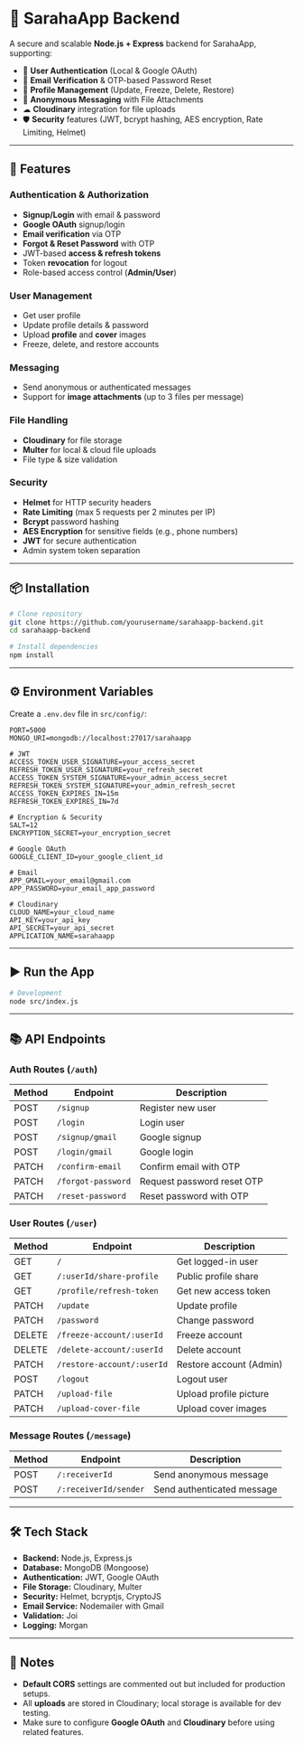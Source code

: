 # 📩 SarahaApp Backend

A secure and scalable **Node.js + Express** backend for SarahaApp, supporting:
- 🔐 **User Authentication** (Local & Google OAuth)
- 📧 **Email Verification** & OTP-based Password Reset
- 📄 **Profile Management** (Update, Freeze, Delete, Restore)
- 💬 **Anonymous Messaging** with File Attachments
- ☁ **Cloudinary** integration for file uploads
- 🛡 **Security** features (JWT, bcrypt hashing, AES encryption, Rate Limiting, Helmet)

---

## 🚀 Features
### **Authentication & Authorization**
- **Signup/Login** with email & password
- **Google OAuth** signup/login
- **Email verification** via OTP
- **Forgot & Reset Password** with OTP
- JWT-based **access & refresh tokens**
- Token **revocation** for logout
- Role-based access control (**Admin/User**)

### **User Management**
- Get user profile
- Update profile details & password
- Upload **profile** and **cover** images
- Freeze, delete, and restore accounts

### **Messaging**
- Send anonymous or authenticated messages
- Support for **image attachments** (up to 3 files per message)

### **File Handling**
- **Cloudinary** for file storage
- **Multer** for local & cloud file uploads
- File type & size validation

### **Security**
- **Helmet** for HTTP security headers
- **Rate Limiting** (max 5 requests per 2 minutes per IP)
- **Bcrypt** password hashing
- **AES Encryption** for sensitive fields (e.g., phone numbers)
- **JWT** for secure authentication
- Admin system token separation

---

## 📦 Installation

```bash
# Clone repository
git clone https://github.com/yourusername/sarahaapp-backend.git
cd sarahaapp-backend

# Install dependencies
npm install
```

---

## ⚙️ Environment Variables

Create a `.env.dev` file in `src/config/`:

```env
PORT=5000
MONGO_URI=mongodb://localhost:27017/sarahaapp

# JWT
ACCESS_TOKEN_USER_SIGNATURE=your_access_secret
REFRESH_TOKEN_USER_SIGNATURE=your_refresh_secret
ACCESS_TOKEN_SYSTEM_SIGNATURE=your_admin_access_secret
REFRESH_TOKEN_SYSTEM_SIGNATURE=your_admin_refresh_secret
ACCESS_TOKEN_EXPIRES_IN=15m
REFRESH_TOKEN_EXPIRES_IN=7d

# Encryption & Security
SALT=12
ENCRYPTION_SECRET=your_encryption_secret

# Google OAuth
GOOGLE_CLIENT_ID=your_google_client_id

# Email
APP_GMAIL=your_email@gmail.com
APP_PASSWORD=your_email_app_password

# Cloudinary
CLOUD_NAME=your_cloud_name
API_KEY=your_api_key
API_SECRET=your_api_secret
APPLICATION_NAME=sarahaapp
```

---

## ▶️ Run the App

```bash
# Development
node src/index.js
```

---

## 📚 API Endpoints

### **Auth Routes** (`/auth`)
| Method | Endpoint | Description |
|--------|----------|-------------|
| POST   | `/signup` | Register new user |
| POST   | `/login` | Login user |
| POST   | `/signup/gmail` | Google signup |
| POST   | `/login/gmail` | Google login |
| PATCH  | `/confirm-email` | Confirm email with OTP |
| PATCH  | `/forgot-password` | Request password reset OTP |
| PATCH  | `/reset-password` | Reset password with OTP |

### **User Routes** (`/user`)
| Method | Endpoint | Description |
|--------|----------|-------------|
| GET    | `/` | Get logged-in user |
| GET    | `/:userId/share-profile` | Public profile share |
| GET    | `/profile/refresh-token` | Get new access token |
| PATCH  | `/update` | Update profile |
| PATCH  | `/password` | Change password |
| DELETE | `/freeze-account/:userId` | Freeze account |
| DELETE | `/delete-account/:userId` | Delete account |
| PATCH  | `/restore-account/:userId` | Restore account (Admin) |
| POST   | `/logout` | Logout user |
| PATCH  | `/upload-file` | Upload profile picture |
| PATCH  | `/upload-cover-file` | Upload cover images |

### **Message Routes** (`/message`)
| Method | Endpoint | Description |
|--------|----------|-------------|
| POST   | `/:receiverId` | Send anonymous message |
| POST   | `/:receiverId/sender` | Send authenticated message |

---

## 🛠 Tech Stack
- **Backend:** Node.js, Express.js
- **Database:** MongoDB (Mongoose)
- **Authentication:** JWT, Google OAuth
- **File Storage:** Cloudinary, Multer
- **Security:** Helmet, bcryptjs, CryptoJS
- **Email Service:** Nodemailer with Gmail
- **Validation:** Joi
- **Logging:** Morgan

---

## 📌 Notes
- **Default CORS** settings are commented out but included for production setups.
- All **uploads** are stored in Cloudinary; local storage is available for dev testing.
- Make sure to configure **Google OAuth** and **Cloudinary** before using related features.
